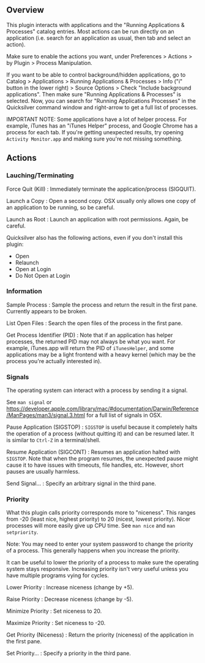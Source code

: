 ## Overview

This plugin interacts with applications and the "Running Applications & Processes" catalog entries. Most actions can be run directly on an application (i.e. search for an application as usual, then tab and select an action).

Make sure to enable the actions you want, under Preferences > Actions > by Plugin > Process Manipulation.

If you want to be able to control background/hidden applications, go to Catalog > Applications > Running Applications & Processes > Info ("i" button in the lower right) > Source Options > Check "Include background applications". Then make sure "Running Applications & Processes" is selected. Now, you can search for "Running Applications Processes" in the Quicksilver command window and right-arrow to get a full list of processes.

IMPORTANT NOTE: Some applications have a lot of helper process. For example, iTunes has an "iTunes Helper" process, and Google Chrome has a process for each tab. If you're getting unexpected results, try opening `Activity Monitor.app` and making sure you're not missing something.

## Actions

### Lauching/Terminating

Force Quit (Kill)
  : Immediately terminate the application/process (SIGQUIT).

Launch a Copy
  : Open a second copy. OSX usually only allows one copy of an application to be running, so be careful.

Launch as Root
  : Launch an application with root permissions. Again, be careful.

Quicksilver also has the following actions, even if you don't install this plugin:

- Open
- Relaunch
- Open at Login
- Do Not Open at Login

### Information

Sample Process
  : Sample the process and return the result in the first pane. Currently appears to be broken.

List Open Files
  : Search the open files of the process in the first pane.

Get Process Identifier (PID)
  : Note that if an application has helper processes, the returned PID may not always be what you want. For example, iTunes.app will return the PID of `iTunesHelper`, and some applications may be a light frontend with a heavy kernel (which may be the process you're actually interested in).

### Signals

The operating system can interact with a process by sending it a signal.

See `man signal` or <https://developer.apple.com/library/mac/#documentation/Darwin/Reference/ManPages/man3/signal.3.html> for a full list of signals in OSX.

Pause Application (SIGSTOP)
  : `SIGSTOP` is useful because it completely halts the operation of a process (without quitting it) and can be resumed later. It is similar to `Ctrl-Z` in a terminal/shell.

Resume Application (SIGCONT)
  : Resumes an application halted with `SIGSTOP`. Note that when the program resumes, the unexpected pause might cause it to have issues with timeouts, file handles, etc. However, short pauses are usually harmless.

Send Signal...
  : Specify an arbitrary signal in the third pane.

### Priority

What this plugin calls priority corresponds more to "niceness". This ranges from -20 (least nice, highest priority) to 20 (nicest, lowest priority). Nicer processes will more easily give up CPU time. See `man nice` and `man setpriority`.

Note: You may need to enter your system password to change the priority of a process. This generally happens when you increase the priority.

It can be useful to lower the priority of a process to make sure the operating system stays responsive. Increasing priority isn't very useful unless you have multiple programs vying for cycles.

Lower Priority
  : Increase niceness (change by +5).

Raise Priority
  : Decrease niceness (change by -5).

Minimize Priority
  : Set niceness to 20.

Maximize Priority
  : Set niceness to -20.

Get Priority (Niceness)
  : Return the priority (niceness) of the application in the first pane.

Set Priority...
  : Specify a priority in the third pane.


